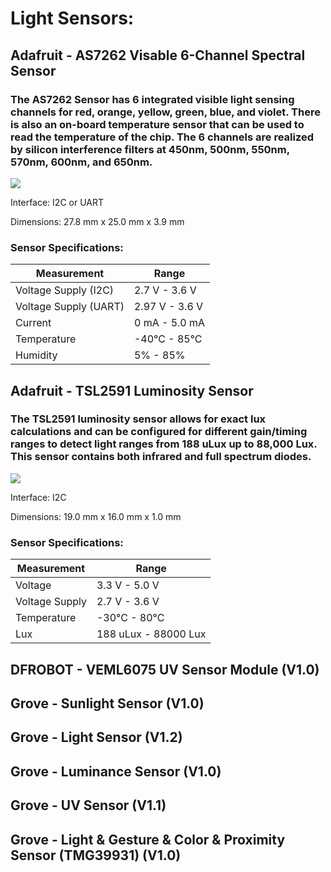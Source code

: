 # Light Sensors:
## Adafruit - AS7262 Visable 6-Channel Spectral Sensor

### The AS7262 Sensor has 6 integrated visible light sensing channels for red, orange, yellow, green, blue, and violet. There is also an on-board temperature sensor that can be used to read the temperature of the chip. The 6 channels are realized by silicon interference filters at 450nm, 500nm, 550nm, 570nm, 600nm, and 650nm.

<img src="https://cdn-shop.adafruit.com/970x728/3779-03.jpg">

Interface: I2C or UART

Dimensions: 27.8 mm x 25.0 mm x 3.9 mm

### Sensor Specifications:

Measurement | Range |
----------- | ----- |
Voltage Supply (I2C) | 2.7 V - 3.6 V
Voltage Supply (UART) | 2.97 V - 3.6 V
Current | 0 mA - 5.0 mA
Temperature | -40°C - 85°C
Humidity | 5% - 85%

## Adafruit - TSL2591 Luminosity Sensor

### The TSL2591 luminosity sensor allows for exact lux calculations and can be configured for different gain/timing ranges to detect light ranges from 188 uLux up to 88,000 Lux. This sensor contains both infrared and full spectrum diodes.

<img src="https://cdn-learn.adafruit.com/assets/assets/000/017/910/medium800/sensors_arduinowire.jpg?1405023389">

Interface: I2C

Dimensions: 19.0 mm x 16.0 mm x 1.0 mm

### Sensor Specifications:

Measurement | Range |
----------- | ----- |
Voltage | 3.3 V - 5.0 V
Voltage Supply | 2.7 V - 3.6 V
Temperature | -30°C - 80°C
Lux | 188 uLux - 88000 Lux

## DFROBOT - VEML6075 UV Sensor Module (V1.0)
## Grove - Sunlight Sensor (V1.0)
## Grove - Light Sensor (V1.2)
## Grove - Luminance Sensor (V1.0)
## Grove - UV Sensor (V1.1)
## Grove - Light & Gesture & Color & Proximity Sensor (TMG39931) (V1.0)
